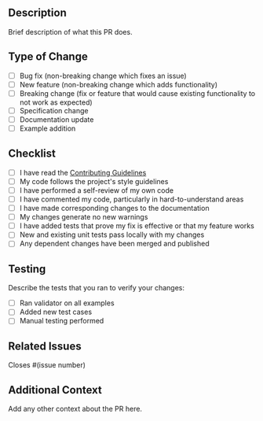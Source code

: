 ## Description
Brief description of what this PR does.

## Type of Change
- [ ] Bug fix (non-breaking change which fixes an issue)
- [ ] New feature (non-breaking change which adds functionality)
- [ ] Breaking change (fix or feature that would cause existing functionality to not work as expected)
- [ ] Specification change
- [ ] Documentation update
- [ ] Example addition

## Checklist
- [ ] I have read the [Contributing Guidelines](../CONTRIBUTING.md)
- [ ] My code follows the project's style guidelines
- [ ] I have performed a self-review of my own code
- [ ] I have commented my code, particularly in hard-to-understand areas
- [ ] I have made corresponding changes to the documentation
- [ ] My changes generate no new warnings
- [ ] I have added tests that prove my fix is effective or that my feature works
- [ ] New and existing unit tests pass locally with my changes
- [ ] Any dependent changes have been merged and published

## Testing
Describe the tests that you ran to verify your changes:
- [ ] Ran validator on all examples
- [ ] Added new test cases
- [ ] Manual testing performed

## Related Issues
Closes #(issue number)

## Additional Context
Add any other context about the PR here.
